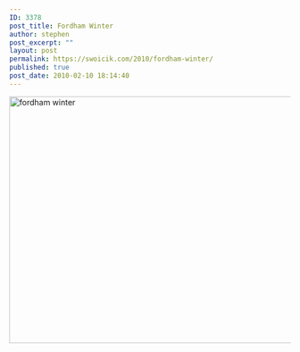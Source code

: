 ```yaml
---
ID: 3378
post_title: Fordham Winter
author: stephen
post_excerpt: ""
layout: post
permalink: https://swoicik.com/2010/fordham-winter/
published: true
post_date: 2010-02-10 18:14:40
---
```

<img class="alignnone size-large wp-image-3379" src="http://swoicik.com/files/2013/10/fordham-winter-1024x685.jpg" alt="fordham winter" width="660" height="442" />